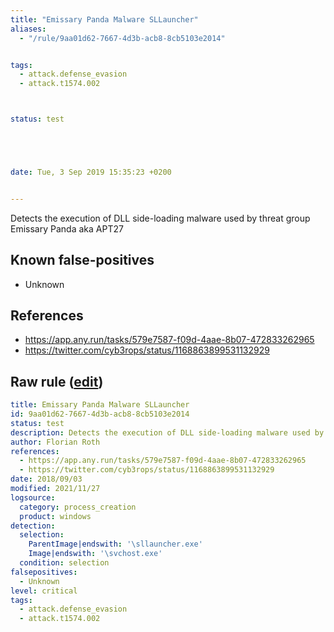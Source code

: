 ```yaml
---
title: "Emissary Panda Malware SLLauncher"
aliases:
  - "/rule/9aa01d62-7667-4d3b-acb8-8cb5103e2014"


tags:
  - attack.defense_evasion
  - attack.t1574.002



status: test





date: Tue, 3 Sep 2019 15:35:23 +0200


---
```


Detects the execution of DLL side-loading malware used by threat group Emissary Panda aka APT27

<!--more-->


## Known false-positives

* Unknown



## References

* https://app.any.run/tasks/579e7587-f09d-4aae-8b07-472833262965
* https://twitter.com/cyb3rops/status/1168863899531132929


## Raw rule ([edit](https://github.com/SigmaHQ/sigma/edit/master/rules/windows/process_creation/proc_creation_win_apt_emissarypanda_sep19.yml))
```yaml
title: Emissary Panda Malware SLLauncher
id: 9aa01d62-7667-4d3b-acb8-8cb5103e2014
status: test
description: Detects the execution of DLL side-loading malware used by threat group Emissary Panda aka APT27
author: Florian Roth
references:
  - https://app.any.run/tasks/579e7587-f09d-4aae-8b07-472833262965
  - https://twitter.com/cyb3rops/status/1168863899531132929
date: 2018/09/03
modified: 2021/11/27
logsource:
  category: process_creation
  product: windows
detection:
  selection:
    ParentImage|endswith: '\sllauncher.exe'
    Image|endswith: '\svchost.exe'
  condition: selection
falsepositives:
  - Unknown
level: critical
tags:
  - attack.defense_evasion
  - attack.t1574.002

```
